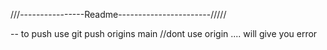 ///----------------Readme-----------------------/////


-- to push use git push origins main		//dont use origin .... will give you error